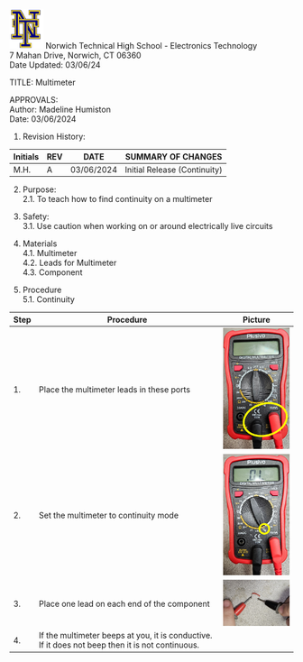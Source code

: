 <img src="https://github.com/MrWillbanks/ElectronicsTechnology/blob/main/StandardOperatingProcedures/Photos/NT_Logo.png" width="60"/>
Norwich Technical High School - Electronics Technology <br>
7 Mahan Drive, Norwich, CT 06360 <br>
Date Updated:  03/06/24
  
  
TITLE:  Multimeter
  
APPROVALS:   
	Author: Madeline Humiston  	<br> Date: 03/06/2024 
  
1.	Revision History:

|Initials    |	REV  |	DATE |   SUMMARY OF CHANGES |
|-|-|-|-|
|M.H. | 	A  |	03/06/2024  |	Initial Release (Continuity)                                                 |
                            	
  
2.	Purpose:  
2.1.	To teach how to find continuity on a multimeter  
  
3.	Safety:  
3.1.	Use caution when working on or around electrically live circuits

4. Materials <br>
4.1. Multimeter <br>
4.2. Leads for Multimeter <br>
4.3. Component

5.	Procedure <br>
5.1. Continuity
  	
| Step | Procedure | Picture |
|-|-|-|
|1. | Place the multimeter leads in these ports| <img src="https://github.com/MrWillbanks/ElectronicsTechnology/blob/SOP_Multimeter_Maddy/StandardOperatingProcedures/Photos/SOP_%23%23%23_Multimeter/Multimeter_SOP_Continuity_1.jpg" width="200"/> |
| 2. | Set the multimeter to continuity mode | <img src="https://github.com/MrWillbanks/ElectronicsTechnology/blob/SOP_Multimeter_Maddy/StandardOperatingProcedures/Photos/SOP_%23%23%23_Multimeter/Multimeter_SOP_Continuity_2.jpg" width="200"/> |
| 3.| Place one lead on each end of the component | <img src="https://github.com/MrWillbanks/ElectronicsTechnology/blob/SOP_Multimeter_Maddy/StandardOperatingProcedures/Photos/SOP_%23%23%23_Multimeter/Multimeter_SOP_%20Continuity_3.jpg" width="200"/> |
| 4. | If the multimeter beeps at you, it is conductive. If it does not beep then it is not continuous. | |
